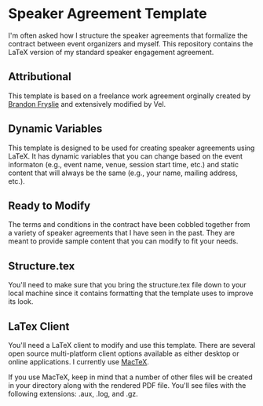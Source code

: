 # Speaker Agreement Template

I'm often asked how I structure the speaker agreements that formalize the contract between event organizers and myself. This repository contains the LaTeX version of my standard speaker engagement agreement.

## Attributional

This template is based on a freelance work agreement orginally created by [Brandon Fryslie](https://github.com/brandon-fryslie) and extensively modified by Vel.

## Dynamic Variables

This template is designed to be used for creating speaker agreements using LaTeX. It has dynamic variables that you can change based on the event informaton (e.g., event name, venue, session start time, etc.) and static content that will always be the same (e.g., your name, mailing address, etc.).

## Ready to Modify

The terms and conditions in the contract have been cobbled together from a variety of speaker agreements that I have seen in the past. They are meant to provide sample content that you can modify to fit your needs. 

## Structure.tex

You'll need to make sure that you bring the structure.tex file down to your local machine since it contains formatting that the template uses to improve its look.

## LaTex Client

You'll need a LaTeX client to modify and use this template. There are several open source multi-platform client options available as either desktop or online applications. I currently use [MacTeX](http://www.tug.org/mactex/).

If you use MacTeX, keep in mind that a number of other files will be created in your directory along with the rendered PDF file. You'll see files with the following extensions: .aux, .log, and .gz.
